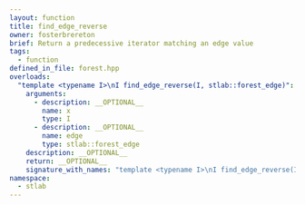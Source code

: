 ```yaml
---
layout: function
title: find_edge_reverse
owner: fosterbrereton
brief: Return a predecessive iterator matching an edge value
tags:
  - function
defined_in_file: forest.hpp
overloads:
  "template <typename I>\nI find_edge_reverse(I, stlab::forest_edge)":
    arguments:
      - description: __OPTIONAL__
        name: x
        type: I
      - description: __OPTIONAL__
        name: edge
        type: stlab::forest_edge
    description: __OPTIONAL__
    return: __OPTIONAL__
    signature_with_names: "template <typename I>\nI find_edge_reverse(I x, stlab::forest_edge edge)"
namespace:
  - stlab
---
```

